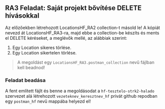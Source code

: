 ## RA3  Feladat: Saját projekt bővítése DELETE hívásokkal

Az előzőekben létrehozott LocationsHF_RA2 collection-t másold le! A kópiát nevezd át LocationsHF_RA3-ra, majd ebbe a collection-be készíts és ments el DELETE kéréseket, a meglévők mellé, az alábbiak szerint:
1. Egy Location sikeres törlése.
2. Egy Location sikertelen törlése.

>A megoldást egy `LocationsHF_RA3.postman_collection` nevű fájlban kell beadnod!

### Feladat beadása
A fent említett  fájlt és benne a megoldásodat a `hf-tesztelo-strk2-halado` szervezet alá létrehozott `vezeteknev_keresztnev_hf` privát github repodban egy `postman_hf` nevű mappába helyezd el!
